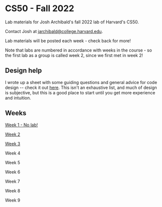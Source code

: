 # CS50 - Fall 2022
Lab materials for Josh Archibald's fall 2022 lab of Harvard's CS50.

Contact Josh at [jarchibald@college.harvard.edu](mailto:jarchibald@college.harvard.edu).

Lab materials will be posted each week - check back for more!

Note that labs are numbered in accordance with weeks in the course - so the first lab as a group is called week 2, since we first met in week 2!


## Design help

I wrote up a sheet with some guiding questions and general advice for code design -- check it out [here](https://drive.google.com/file/d/1ZGa4rA5xN-Fwb0SgTW0JX4m93R4ksHKx/view?usp=sharing). This isn't an exhaustive list, and much of design is subjective, but this is a good place to start until you get more experience and intuition.

## Weeks

[Week 1 - No lab!](week1.md)

[Week 2](week2.md)

[Week 3](week3.md)

Week 4

Week 5

Week 6

Week 7

Week 8

Week 9
